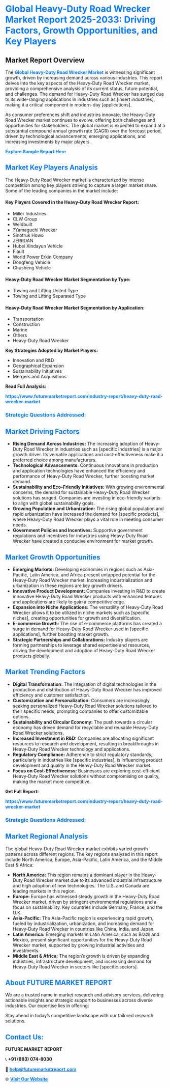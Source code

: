 <h1 style="color: #007BFF;">Global Heavy-Duty Road Wrecker Market Report 2025-2033: Driving Factors, Growth Opportunities, and Key Players</h1>

<section id="overview">
<h2>Market Report Overview</h2>
<p>The <a href="https://www.futuremarketreport.com/industry-report/heavy-duty-road-wrecker-market" style="color: #007BFF; text-decoration: none;"><strong>Global Heavy-Duty Road Wrecker Market</strong></a> is witnessing significant growth, driven by increasing demand across various industries. This report delves into the key aspects of the Heavy-Duty Road Wrecker market, providing a comprehensive analysis of its current status, future potential, and challenges. The demand for Heavy-Duty Road Wrecker has surged due to its wide-ranging applications in industries such as [insert industries], making it a critical component in modern-day [applications].</p>
<p>As consumer preferences shift and industries innovate, the Heavy-Duty Road Wrecker market continues to evolve, offering both challenges and opportunities for stakeholders. The global market is expected to expand at a substantial compound annual growth rate (CAGR) over the forecast period, driven by technological advancements, emerging applications, and increasing investments by major players.</p>
</section>

<section id="overview">
<p><a href="https://www.futuremarketreport.com/request-sample/reportId=126792" style="color: #007BFF; text-decoration: none;"><strong>Explore Sample Report Here</strong></a></p>
</section>

<section id="key-players">
<h2 style="color: #007BFF;">Market Key Players Analysis</h2>
<p>The Heavy-Duty Road Wrecker market is characterized by intense competition among key players striving to capture a larger market share. Some of the leading companies in the market include:</p>
<h4>Key Players Covered in the Heavy-Duty Road Wrecker Report:</h4>
<ul><li>Miller Industries</li><li>CLW Group</li><li>Weldbuilt</li><li>?Yamaguchi Wrecker</li><li>Sinotruk Howo</li><li>JERRDAN</li><li>Hubei Xindayun Vehicle</li><li>Fiault</li><li>World Power Erkin Company</li><li>Dongfeng Vehicle</li><li>Chusheng Vehicle</li></ul>
<h4>Heavy-Duty Road Wrecker Market Segmentation by Type:</h4>
<ul><li>Towing and Lifting United Type</li><li>Towing and Lifting Separated Type</li></ul>

<h4>Heavy-Duty Road Wrecker Market Segmentation by Application:</h4>
<ul><li>Transportation</li><li>Construction</li><li>Marine</li><li>Others</li><li>Heavy-Duty Road Wrecker</li></ul>
<p><strong>Key Strategies Adopted by Market Players:</strong></p>
<ul>
<li>Innovation and R&D</li>
<li>Geographical Expansion</li>
<li>Sustainability Initiatives</li>
<li>Mergers and Acquisitions</li>
</ul>
</section>

<section>
<p><strong>Read Full Analysis: </strong></p><a href="https://www.futuremarketreport.com/industry-report/heavy-duty-road-wrecker-market" style="color: #007BFF; text-decoration: none;"><strong>https://www.futuremarketreport.com/industry-report/heavy-duty-road-wrecker-market</strong></a>
<h3 style="color: #007BFF;">Strategic Questions Addressed:</h3>
</section>

<section id="driving-factors">
<h2 style="color: #007BFF;">Market Driving Factors</h2>
<ul>
<li><strong>Rising Demand Across Industries:</strong> The increasing adoption of Heavy-Duty Road Wrecker in industries such as [specific industries] is a major growth driver. Its versatile applications and cost-effectiveness make it a preferred choice among manufacturers.</li>
<li><strong>Technological Advancements:</strong> Continuous innovations in production and application technologies have enhanced the efficiency and performance of Heavy-Duty Road Wrecker, further boosting market demand.</li>
<li><strong>Sustainability and Eco-Friendly Initiatives:</strong> With growing environmental concerns, the demand for sustainable Heavy-Duty Road Wrecker solutions has surged. Companies are investing in eco-friendly variants to align with global sustainability goals.</li>
<li><strong>Growing Population and Urbanization:</strong> The rising global population and rapid urbanization have increased the demand for [specific products], where Heavy-Duty Road Wrecker plays a vital role in meeting consumer needs.</li>
<li><strong>Government Policies and Incentives:</strong> Supportive government regulations and incentives for industries using Heavy-Duty Road Wrecker have created a conducive environment for market growth.</li>
</ul>
</section>

<section id="growth-opportunities">
<h2 style="color: #007BFF;">Market Growth Opportunities</h2>
<ul>
<li><strong>Emerging Markets:</strong> Developing economies in regions such as Asia-Pacific, Latin America, and Africa present untapped potential for the Heavy-Duty Road Wrecker market. Increasing industrialization and urbanization in these regions are key growth drivers.</li>
<li><strong>Innovative Product Development:</strong> Companies investing in R&D to create innovative Heavy-Duty Road Wrecker products with enhanced features and applications are likely to gain a competitive edge.</li>
<li><strong>Expansion into Niche Applications:</strong> The versatility of Heavy-Duty Road Wrecker allows it to be utilized in niche markets such as [specific niches], creating opportunities for growth and diversification.</li>
<li><strong>E-commerce Growth:</strong> The rise of e-commerce platforms has created a surge in demand for Heavy-Duty Road Wrecker used in [specific applications], further boosting market growth.</li>
<li><strong>Strategic Partnerships and Collaborations:</strong> Industry players are forming partnerships to leverage shared expertise and resources, driving the development and adoption of Heavy-Duty Road Wrecker products globally.</li>
</ul>
</section>

<section id="trending-factors">
<h2 style="color: #007BFF;">Market Trending Factors</h2>
<ul>
<li><strong>Digital Transformation:</strong> The integration of digital technologies in the production and distribution of Heavy-Duty Road Wrecker has improved efficiency and customer satisfaction.</li>
<li><strong>Customization and Personalization:</strong> Consumers are increasingly seeking personalized Heavy-Duty Road Wrecker solutions tailored to their specific needs, prompting companies to offer customizable options.</li>
<li><strong>Sustainability and Circular Economy:</strong> The push towards a circular economy has driven demand for recyclable and reusable Heavy-Duty Road Wrecker solutions.</li>
<li><strong>Increased Investment in R&D:</strong> Companies are allocating significant resources to research and development, resulting in breakthroughs in Heavy-Duty Road Wrecker technology and applications.</li>
<li><strong>Regulatory Compliance:</strong> Adherence to strict regulatory standards, particularly in industries like [specific industries], is influencing product development and quality in the Heavy-Duty Road Wrecker market.</li>
<li><strong>Focus on Cost-Effectiveness:</strong> Businesses are exploring cost-efficient Heavy-Duty Road Wrecker solutions without compromising on quality, making the market more competitive.</li>
</ul>
</section>

<section>
<p><strong>Get Full Report: </strong></p><a href="https://www.futuremarketreport.com/industry-report/heavy-duty-road-wrecker-market" style="color: #007BFF; text-decoration: none;"><strong>https://www.futuremarketreport.com/industry-report/heavy-duty-road-wrecker-market</strong></a>
<h3 style="color: #007BFF;">Strategic Questions Addressed:</h3>
</section>


<section id="regional-analysis">
<h2 style="color: #007BFF;">Market Regional Analysis</h2>
<p>The global Heavy-Duty Road Wrecker market exhibits varied growth patterns across different regions. The key regions analyzed in this report include North America, Europe, Asia-Pacific, Latin America, and the Middle East & Africa:</p>
<ul>
<li><strong>North America:</strong> This region remains a dominant player in the Heavy-Duty Road Wrecker market due to its advanced industrial infrastructure and high adoption of new technologies. The U.S. and Canada are leading markets in this region.</li>
<li><strong>Europe:</strong> Europe has witnessed steady growth in the Heavy-Duty Road Wrecker market, driven by stringent environmental regulations and a focus on sustainability. Key countries include Germany, France, and the U.K.</li>
<li><strong>Asia-Pacific:</strong> The Asia-Pacific region is experiencing rapid growth, fueled by industrialization, urbanization, and increasing demand for Heavy-Duty Road Wrecker in countries like China, India, and Japan.</li>
<li><strong>Latin America:</strong> Emerging markets in Latin America, such as Brazil and Mexico, present significant opportunities for the Heavy-Duty Road Wrecker market, supported by growing industrial activities and investments.</li>
<li><strong>Middle East & Africa:</strong> The region’s growth is driven by expanding industries, infrastructure development, and increasing demand for Heavy-Duty Road Wrecker in sectors like [specific sectors].</li>
</ul>
</section>

<footer>
<h2 style="color: #007BFF;">About FUTURE MARKET REPORT</h2>
<p>We are a trusted name in market research and advisory services, delivering actionable insights and strategic support to businesses across diverse industries. Our expertise lies in offering:</p>

<p>Stay ahead in today’s competitive landscape with our tailored research solutions.</p>

<h2 style="color: #007BFF;">Contact Us:</h2>
<p><strong>FUTURE MARKET REPORT</strong></p>
<p>📞 <strong>+91 (883) 074-8030</strong></p>
<p>📧 <strong><a href="mailto:help@futuremarketreport.com" style="color: #007BFF;">help@futuremarketreport.com</a></strong></p>
<p>🌐 <strong><a href="https://www.futuremarketreport.com/" style="color: #007BFF;">Visit Our Website</a></strong></p>
</footer>